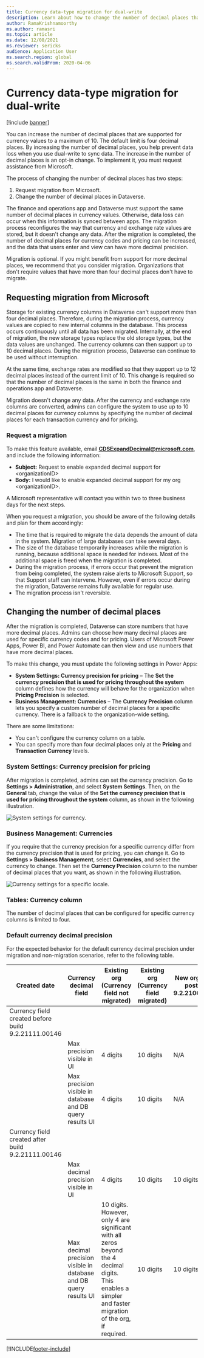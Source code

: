 ```yaml
---
title: Currency data-type migration for dual-write
description: Learn about how to change the number of decimal places that dual-write supports for currency, including an outline on requesting migration from Microsoft.
author: RamaKrishnamoorthy
ms.author: ramasri
ms.topic: article
ms.date: 12/08/2021
ms.reviewer: sericks
audience: Application User
ms.search.region: global
ms.search.validFrom: 2020-04-06
---
```


# Currency data-type migration for dual-write

[!include [banner](../../../finance/includes/banner.md)]



You can increase the number of decimal places that are supported for currency values to a maximum of 10. The default limit is four decimal places. By increasing the number of decimal places, you help prevent data loss when you use dual-write to sync data. The increase in the number of decimal places is an opt-in change. To implement it, you must request assistance from Microsoft.

The process of changing the number of decimal places has two steps:

1. Request migration from Microsoft.
2. Change the number of decimal places in Dataverse.

The finance and operations app and Dataverse must support the same number of decimal places in currency values. Otherwise, data loss can occur when this information is synced between apps. The migration process reconfigures the way that currency and exchange rate values are stored, but it doesn't change any data. After the migration is completed, the number of decimal places for currency codes and pricing can be increased, and the data that users enter and view can have more decimal precision.

Migration is optional. If you might benefit from support for more decimal places, we recommend that you consider migration. Organizations that don't require values that have more than four decimal places don't have to migrate.

## Requesting migration from Microsoft

Storage for existing currency columns in Dataverse can't support more than four decimal places. Therefore, during the migration process, currency values are copied to new internal columns in the database. This process occurs continuously until all data has been migrated. Internally, at the end of migration, the new storage types replace the old storage types, but the data values are unchanged. The currency columns can then support up to 10 decimal places. During the migration process, Dataverse can continue to be used without interruption.

At the same time, exchange rates are modified so that they support up to 12 decimal places instead of the current limit of 10. This change is required so that the number of decimal places is the same in both the finance and operations app and Dataverse.

Migration doesn't change any data. After the currency and exchange rate columns are converted, admins can configure the system to use up to 10 decimal places for currency columns by specifying the number of decimal places for each transaction currency and for pricing.

### Request a migration

To make this feature available, email **CDSExpandDecimal@microsoft.com**, and include the following information:

+ **Subject:** Request to enable expanded decimal support for \<organizationID\>
+ **Body:** I would like to enable expanded decimal support for my org \<organizationID\>.

A Microsoft representative will contact you within two to three business days for the next steps.

When you request a migration, you should be aware of the following details and plan for them accordingly:

+ The time that is required to migrate the data depends the amount of data in the system. Migration of large databases can take several days.
+ The size of the database temporarily increases while the migration is running, because additional space is needed for indexes. Most of the additional space is freed when the migration is completed.
+ During the migration process, if errors occur that prevent the migration from being completed, the system raise alerts to Microsoft Support, so that Support staff can intervene. However, even if errors occur during the migration, Dataverse remains fully available for regular use.
+ The migration process isn't reversible.

## Changing the number of decimal places

After the migration is completed, Dataverse can store numbers that have more decimal places. Admins can choose how many decimal places are used for specific currency codes and for pricing. Users of Microsoft Power Apps, Power BI, and Power Automate can then view and use numbers that have more decimal places.

To make this change, you must update the following settings in Power Apps:

+ **System Settings: Currency precision for pricing** – The **Set the currency precision that is used for pricing throughout the system** column defines how the currency will behave for the organization when **Pricing Precision** is selected.
+ **Business Management: Currencies** – The **Currency Precision** column lets you specify a custom number of decimal places for a specific currency. There is a fallback to the organization-wide setting.

There are some limitations:

+ You can't configure the currency column on a table.
+ You can specify more than four decimal places only at the **Pricing** and **Transaction Currency** levels.

### System Settings: Currency precision for pricing

After migration is completed, admins can set the currency precision. Go to **Settings \> Administration**, and select **System Settings**. Then, on the **General** tab, change the value of the **Set the currency precision that is used for pricing throughout the system** column, as shown in the following illustration.

![System settings for currency.](../../dev-itpro/data-entities/dual-write/media/currency-system-settings.png)

### Business Management: Currencies

If you require that the currency precision for a specific currency differ from the currency precision that is used for pricing, you can change it. Go to **Settings \> Business Management**, select **Currencies**, and select the currency to change. Then set the **Currency Precision** column to the number of decimal places that you want, as shown in the following illustration.

![Currency settings for a specific locale.](../../dev-itpro/data-entities/dual-write/media/specific-currency.png)

### Tables: Currency column

The number of decimal places that can be configured for specific currency columns is limited to four.

### Default currency decimal precision
For the expected behavior for the default currency decimal precision under migration and non-migration scenarios, refer to the following table. 

| Created date  | Currency decimal field    | Existing org (Currency field not migrated) | Existing org (Currency field migrated) | New org created post build 9.2.21062.00134 |
|---------------------------------------------------------|-------------------------------------------------------------------|-----------------------------------------------------------------------------------------------------------------------------------------------------------------------------|-------------------------------------------------|------------------------------------------------|
| Currency field created before build 9.2.21111.00146  |     |  |       |
|    | Max precision visible in UI   | 4 digits    | 10 digits    | N/A    |
| | Max precision visible in database and DB query results UI         | 4 digits   | 10 digits   | N/A    |
| Currency field created after build 9.2.21111.00146 |    |  |     |   |
|   | Max decimal precision visible in UI     | 4 digits   | 10 digits   | 10 digits     |
|          | Max decimal precision visible in database and DB query results UI | 10 digits. However, only 4 are significant with all zeros beyond the 4 decimal digits. This enables a simpler and faster migration of the org, if required. | 10 digits      | 10 digits     |

[!INCLUDE[footer-include](../../../includes/footer-banner.md)]

